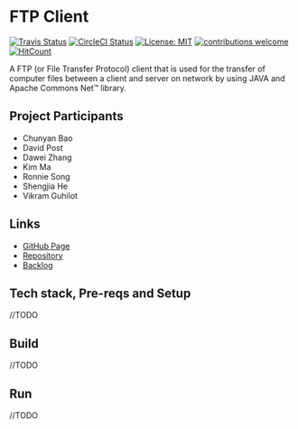 # FTP Client
[![Travis Status](https://travis-ci.com/psu-agile-group/FTP-Client-Maven.svg?branch=master)](https://travis-ci.com/psu-agile-group/FTP-Client-Maven) 
[![CircleCI Status](https://circleci.com/gh/psu-agile-group/FTP-Client-Maven.svg?style=shield&circle-token=:circle-token)](https://circleci.com/gh/psu-agile-group/FTP-Client-Maven)
[![License: MIT](https://img.shields.io/badge/License-MIT-yellow.svg)](https://github.com/psu-agile-group/FTP-Client-Maven/License)
[![contributions welcome](https://img.shields.io/badge/contributions-welcome-brightgreen.svg?style=flat)](https://github.com/dwyl/esta/issues)
[![HitCount](http://hits.dwyl.io/ronniesong0809/psu-agile-group/FTP-Client-Maven.svg)](http://github.com/psu-agile-group/FTP-Client-Maven)


A FTP (or File Transfer Protocol) client that is used for the transfer of computer files between a client and server on network by using JAVA and Apache Commons Net™ library.
<!--project description-->

## Project Participants
* Chunyan Bao
* David Post
* Dawei Zhang
* Kim Ma
* Ronnie Song
* Shengjia He
* Vikram Guhilot

## Links
* [GitHub Page](https://psu-agile-group.github.io/FTP-Client/)
* [Repository](https://github.com/psu-agile-group)
* [Backlog](https://github.com/psu-agile-group/psu-agile-group.github.io/blob/master/BACKLOG.md)

## Tech stack, Pre-reqs and Setup
//TODO

## Build
//TODO

## Run
//TODO
